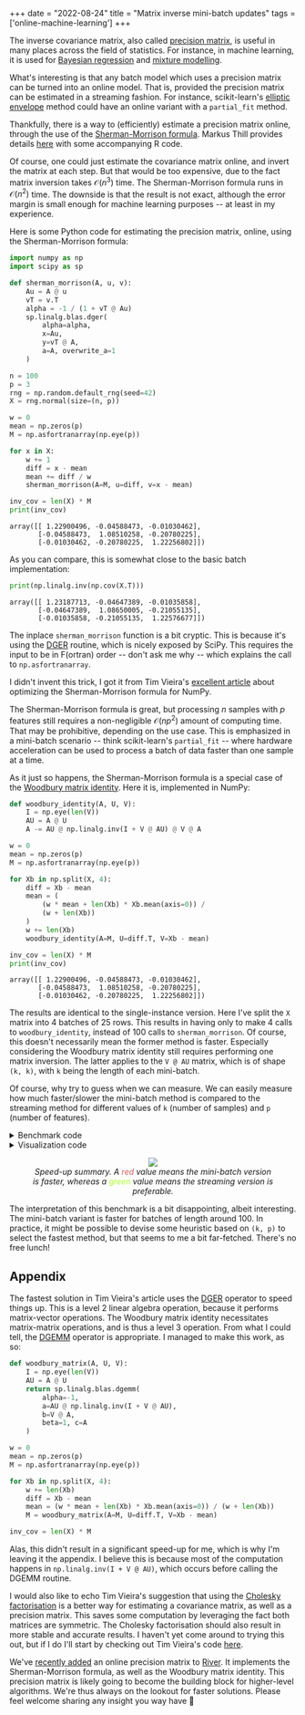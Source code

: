 +++
date = "2022-08-24"
title = "Matrix inverse mini-batch updates"
tags = ['online-machine-learning']
+++

The inverse covariance matrix, also called [precision matrix](https://en.wikipedia.org/wiki/Precision_matrix), is useful in many places across the field of statistics. For instance, in machine learning, it is used for [Bayesian regression](/blog/bayesian-linear-regression) and [mixture modelling](https://scikit-learn.org/stable/modules/mixture.html#gmm).

What's interesting is that any batch model which uses a precision matrix can be turned into an online model. That is, provided the precision matrix can be estimated in a streaming fashion. For instance, scikit-learn's [elliptic envelope](https://scikit-learn.org/stable/modules/generated/sklearn.covariance.EllipticEnvelope.html#sklearn.covariance.EllipticEnvelope) method could have an online variant with a `partial_fit` method.

Thankfully, there is a way to (efficiently) estimate a precision matrix online, through the use of the [Sherman-Morrison formula](https://en.wikipedia.org/wiki/Sherman%E2%80%93Morrison_formula). Markus Thill provides details [here](https://markusthill.github.io/math/stats/ml/online-estimation-of-the-inverse-covariance-matrix/) with some accompanying R code.

Of course, one could just estimate the covariance matrix online, and invert the matrix at each step. But that would be too expensive, due to the fact matrix inversion takes $\mathcal{O}(n^3)$ time. The Sherman-Morrison formula runs in $\mathcal{O}(n^2)$ time. The downside is that the result is not exact, although the error margin is small enough for machine learning purposes -- at least in my experience.

Here is some Python code for estimating the precision matrix, online, using the Sherman-Morrison formula:

```py
import numpy as np
import scipy as sp

def sherman_morrison(A, u, v):
    Au = A @ u
    vT = v.T
    alpha = -1 / (1 + vT @ Au)
    sp.linalg.blas.dger(
        alpha=alpha,
        x=Au,
        y=vT @ A,
        a=A, overwrite_a=1
    )

n = 100
p = 3
rng = np.random.default_rng(seed=42)
X = rng.normal(size=(n, p))

w = 0
mean = np.zeros(p)
M = np.asfortranarray(np.eye(p))

for x in X:
    w += 1
    diff = x - mean
    mean += diff / w
    sherman_morrison(A=M, u=diff, v=x - mean)

inv_cov = len(X) * M
print(inv_cov)
```

```
array([[ 1.22900496, -0.04588473, -0.01030462],
       [-0.04588473,  1.08510258, -0.20780225],
       [-0.01030462, -0.20780225,  1.22256802]])
```

As you can compare, this is somewhat close to the basic batch implementation:

```py
print(np.linalg.inv(np.cov(X.T)))
```

```
array([[ 1.23187713, -0.04647389, -0.01035858],
       [-0.04647389,  1.08650005, -0.21055135],
       [-0.01035858, -0.21055135,  1.22576677]])
```

The inplace `sherman_morrison` function is a bit cryptic. This is because it's using the [DGER](https://netlib.org/lapack/explore-html/d7/d15/group__double__blas__level2_ga458222e01b4d348e9b52b9343d52f828.html#ga458222e01b4d348e9b52b9343d52f828) routine, which is nicely exposed by SciPy. This requires the input to be in F(ortran) order -- don't ask me why -- which explains the call to `np.asfortranarray`.

I didn't invent this trick, I got it from Tim Vieira's [excellent article](https://timvieira.github.io/blog/post/2021/03/25/fast-rank-one-updates-to-matrix-inverse/) about optimizing the Sherman-Morrison formula for NumPy.

The Sherman-Morrison formula is great, but processing $n$ samples with $p$ features still requires a non-negligible $\mathcal{O}(np^2)$ amount of computing time. That may be prohibitive, depending on the use case. This is emphasized in a mini-batch scenario -- think scikit-learn's `partial_fit` -- where hardware acceleration can be used to process a batch of data faster than one sample at a time.

As it just so happens, the Sherman-Morrison formula is a special case of the [Woodbury matrix identity](https://en.wikipedia.org/wiki/Woodbury_matrix_identity). Here it is, implemented in NumPy:

```py
def woodbury_identity(A, U, V):
    I = np.eye(len(V))
    AU = A @ U
    A -= AU @ np.linalg.inv(I + V @ AU) @ V @ A

w = 0
mean = np.zeros(p)
M = np.asfortranarray(np.eye(p))

for Xb in np.split(X, 4):
    diff = Xb - mean
    mean = (
        (w * mean + len(Xb) * Xb.mean(axis=0)) /
        (w + len(Xb))
    )
    w += len(Xb)
    woodbury_identity(A=M, U=diff.T, V=Xb - mean)

inv_cov = len(X) * M
print(inv_cov)
```

```
array([[ 1.22900496, -0.04588473, -0.01030462],
       [-0.04588473,  1.08510258, -0.20780225],
       [-0.01030462, -0.20780225,  1.22256802]])
```

The results are identical to the single-instance version. Here I've split the `X` matrix into 4 batches of 25 rows. This results in having only to make 4 calls to `woodbury_identity`, instead of 100 calls to `sherman_morrison`. Of course, this doesn't necessarily mean the former method is faster. Especially considering the Woodbury matrix identity still requires performing one matrix inversion. The latter applies to the `V @ AU` matrix, which is of shape `(k, k)`, with `k` being the length of each mini-batch.

Of course, why try to guess when we can measure. We can easily measure how much faster/slower the mini-batch method is compared to the streaming method for different values of `k` (number of samples) and `p` (number of features).

<details>
  <summary>Benchmark code</summary>

```python
def streaming(X):
    p = X.shape[1]
    w = 0
    mean = np.zeros(p)
    M = np.asfortranarray(np.eye(p))

    for x in X:
        w += 1
        diff = x - mean
        mean += diff / w
        sherman_morrison(A=M, u=diff, v=x - mean)

def mini_batch(X):
    p = X.shape[1]
    w = 0
    mean = np.zeros(p)
    M = np.asfortranarray(np.eye(p))

    diff = X - mean
    mean = (w * mean + len(X) * X.mean(axis=0)) / (w + len(X))
    w += len(X)
    woodbury_matrix(A=M, U=diff.T, V=X - mean)

def workload():
    rng = np.random.default_rng(seed=42)
    K = [2 ** k for k in range(13)]
    P = np.ceil(np.logspace(0.3, 3, 10)).astype(int)
    for k in K:
        for p in P:
            X = rng.normal(size=(k, p))
            yield X

def run():
    for X in workload():
        k, p = X.shape
        t_streaming = %timeit -o -q streaming(X)
        t_mini_batch = %timeit -o -q mini_batch(X)
        yield k, p, t_streaming.average / t_mini_batch.average

results = [
    {'k': k, 'p': p, 'speed_up': speed_up}
    for k, p, speed_up in run()
]

pd.DataFrame(results).to_csv('results.csv', index=False)
```
</details>

<details>
  <summary>Visualization code</summary>

```python
import matplotlib.pyplot as plt
import pandas as pd
import seaborn as sns

fig, ax = plt.subplots(figsize=(10, 10))

df = (
    pd.read_csv('results.csv')
    .pivot('n', 'p', 'speed_up')
    .sort_index(ascending=False)
)

sns.set(font_scale=2)
sns.heatmap(
    df,
    cmap='Spectral_r',
    center=1,
    #square=True,
    linewidth=3,
    annot=True,
    fmt='.2f',
    annot_kws={
        'fontsize': 16,
        'fontweight': 'bold'
    },
    ax=ax,
    cbar=False
)
ax.set_ylabel('batch size', labelpad=10)
ax.set_xlabel('number of features', labelpad=20)

plt.savefig('speed-up.svg', bbox_inches='tight')
```
</details>

<div align="center">
<figure >
    <img src="/img/blog/matrix-inverse-mini-batch/speed-up.svg" style="box-shadow: none;">
    <figcaption><i>Speed-up summary. A <span style="color: indianred;">red</span> value means the mini-batch version is faster, whereas a <span style="color: greenyellow;">green</span> value means the streaming version is preferable.</i></figcaption>
</figure>
</div>

The interpretation of this benchmark is a bit disappointing, albeit interesting. The mini-batch variant is faster for batches of length around 100. In practice, it might be possible to devise some heuristic based on `(k, p)` to select the fastest method, but that seems to me a bit far-fetched. There's no free lunch!

## Appendix

The fastest solution in Tim Vieira's article uses the [DGER](https://netlib.org/lapack/explore-html/d7/d15/group__double__blas__level2_ga458222e01b4d348e9b52b9343d52f828.html#ga458222e01b4d348e9b52b9343d52f828) operator to speed things up. This is a level 2 linear algebra operation, because it performs matrix-vector operations. The Woodbury matrix identity necessitates matrix-matrix operations, and is thus a level 3 operation. From what I could tell, the [DGEMM](https://netlib.org/lapack/explore-html/d1/d54/group__double__blas__level3_gaeda3cbd99c8fb834a60a6412878226e1.html) operator is appropriate. I managed to make this work, as so:

```py
def woodbury_matrix(A, U, V):
    I = np.eye(len(V))
    AU = A @ U
    return sp.linalg.blas.dgemm(
        alpha=-1,
        a=AU @ np.linalg.inv(I + V @ AU),
        b=V @ A,
        beta=1, c=A
    )

w = 0
mean = np.zeros(p)
M = np.asfortranarray(np.eye(p))

for Xb in np.split(X, 4):
    w += len(Xb)
    diff = Xb - mean
    mean = (w * mean + len(Xb) * Xb.mean(axis=0)) / (w + len(Xb))
    M = woodbury_matrix(A=M, U=diff.T, V=Xb - mean)

inv_cov = len(X) * M
```

Alas, this didn't result in a significant speed-up for me, which is why I'm leaving it the appendix. I believe this is because most of the computation happens in `np.linalg.inv(I + V @ AU)`, which occurs before calling the DGEMM routine.

I would also like to echo Tim Vieira's suggestion that using the [Cholesky factorisation](https://en.wikipedia.org/wiki/Cholesky_decomposition) is a better way for estimating a covariance matrix, as well as a precision matrix. This saves some computation by leveraging the fact both matrices are symmetric. The Cholesky factorisation should also result in more stable and accurate results. I haven't yet come around to trying this out, but if I do I'll start by checking out Tim Vieira's code [here](https://github.com/timvieira/arsenal/blob/master/arsenal/maths/cholesky.py).

We've [recently added](https://github.com/online-ml/river/pull/999) an online precision matrix to [River](https://github.com/online-ml/river). It implements the Sherman-Morrison formula, as well as the Woodbury matrix identity. This precision matrix is likely going to become the building block for higher-level algorithms. We're thus always on the lookout for faster solutions. Please feel welcome sharing any insight you way have 👐
